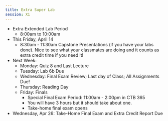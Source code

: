 ```yaml
---
title: Extra Super Lab
session: X1
---
```


* Extra Extended Lab Period
    * 8:00am to 10:00am
* This Friday, April 14
    * 8:30am - 11:30am Capstone Presentations (if you have your labs done). Nice to see what your classmates are doing and it counts as extra credit time if you need it!
* Next Week:
    * Monday: Quiz 8 and Last Lecture
    * Tuesday: Lab 6b Due
    * Wednesday: Final Exam Review; Last day of Class; All Assignments Due!
    * Thursday: Reading Day
    * Friday: Finals
        * Special Final Exam Period: 11:00am - 2:00pm in CTB 365
        * You will have 3 hours but it should take about one.
        * Take-home final exam opens
* Wednesday, Apr 26: Take-Home Final Exam and Extra Credit Report Due
